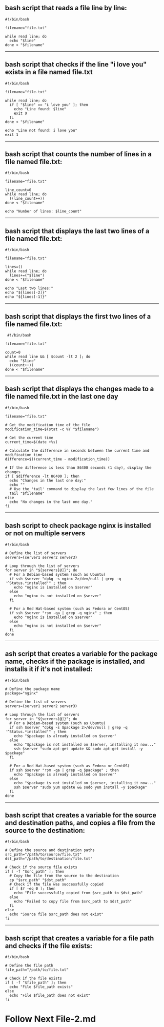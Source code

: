 ## bash script that reads a file line by line:
```
#!/bin/bash

filename="file.txt"

while read line; do
  echo "$line"
done < "$filename"
```
----------------------------
## bash script that checks if the line "i love you" exists in a file named file.txt

```
#!/bin/bash

filename="file.txt"

while read line; do
  if [ "$line" == "i love you" ]; then
    echo "Line found: $line"
    exit 0
  fi
done < "$filename"

echo "Line not found: i love you"
exit 1
```
-----------------
## bash script that counts the number of lines in a file named file.txt:
```
#!/bin/bash

filename="file.txt"

line_count=0
while read line; do
  ((line_count++))
done < "$filename"

echo "Number of lines: $line_count"
```
-----------------------------------
##  bash script that displays the last two lines of a file named file.txt:
```
#!/bin/bash

filename="file.txt"

lines=()
while read line; do
  lines+=("$line")
done < "$filename"

echo "Last two lines:"
echo "${lines[-2]}"
echo "${lines[-1]}"
```
-----------------------
## bash script that displays the first two lines of a file named file.txt:
```
 #!/bin/bash

filename="file.txt"

count=0
while read line && [ $count -lt 2 ]; do
  echo "$line"
  ((count++))
done < "$filename"
```
-------------------------
## bash script that displays the changes made to a file named file.txt in the last one day
```
#!/bin/bash

filename="file.txt"

# Get the modification time of the file
modification_time=$(stat -c %Y "$filename")

# Get the current time
current_time=$(date +%s)

# Calculate the difference in seconds between the current time and modification time
difference=$((current_time - modification_time))

# If the difference is less than 86400 seconds (1 day), display the changes
if [ $difference -lt 86400 ]; then
  echo "Changes in the last one day:"
  echo ""
  # Use the 'tail' command to display the last few lines of the file
  tail "$filename"
else
  echo "No changes in the last one day."
fi
```
------------------------------------
## bash script to check package nginx is installed or not on multiple servers
```
#!/bin/bash

# Define the list of servers
servers=(server1 server2 server3)

# Loop through the list of servers
for server in "${servers[@]}"; do
  # For a Debian-based system (such as Ubuntu)
  if ssh $server "dpkg -s nginx 2>/dev/null | grep -q '^Status.*installed'" ; then
    echo "nginx is installed on $server"
  else
    echo "nginx is not installed on $server"
  fi

  # For a Red Hat-based system (such as Fedora or CentOS)
  if ssh $server "rpm -qa | grep -q nginx" ; then
    echo "nginx is installed on $server"
  else
    echo "nginx is not installed on $server"
  fi
done
```
-----------------------
## ash script that creates a variable for the package name, checks if the package is installed, and installs it if it's not installed:
```
#!/bin/bash

# Define the package name
package="nginx"

# Define the list of servers
servers=(server1 server2 server3)

# Loop through the list of servers
for server in "${servers[@]}"; do
  # For a Debian-based system (such as Ubuntu)
  if ssh $server "dpkg -s $package 2>/dev/null | grep -q '^Status.*installed'" ; then
    echo "$package is already installed on $server"
  else
    echo "$package is not installed on $server, installing it now..."
    ssh $server "sudo apt-get update && sudo apt-get install -y $package"
  fi

  # For a Red Hat-based system (such as Fedora or CentOS)
  if ssh $server "rpm -qa | grep -q $package" ; then
    echo "$package is already installed on $server"
  else
    echo "$package is not installed on $server, installing it now..."
    ssh $server "sudo yum update && sudo yum install -y $package"
  fi
done
```
---------------------------------------
## bash script that creates a variable for the source and destination paths, and copies a file from the source to the destination:
```
#!/bin/bash

# Define the source and destination paths
src_path="/path/to/source/file.txt"
dst_path="/path/to/destination/file.txt"

# Check if the source file exists
if [ -f "$src_path" ]; then
  # Copy the file from the source to the destination
  cp "$src_path" "$dst_path"
  # Check if the file was successfully copied
  if [ $? -eq 0 ]; then
    echo "File successfully copied from $src_path to $dst_path"
  else
    echo "Failed to copy file from $src_path to $dst_path"
  fi
else
  echo "Source file $src_path does not exist"
fi
```
-----------------------------------------------------
## bash script that creates a variable for a file path and checks if the file exists:
```
#!/bin/bash

# Define the file path
file_path="/path/to/file.txt"

# Check if the file exists
if [ -f "$file_path" ]; then
  echo "File $file_path exists"
else
  echo "File $file_path does not exist"
fi
```
# Follow Next File-2.md

